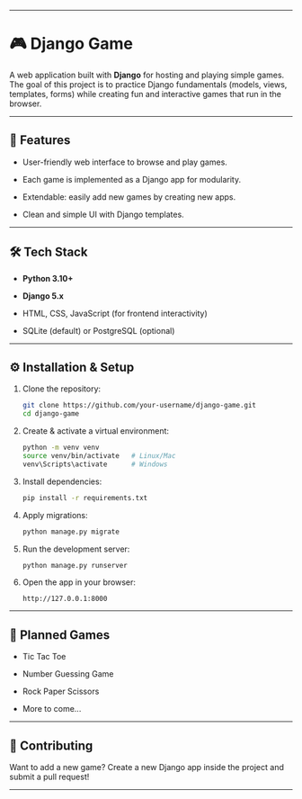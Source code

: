 ----------

# 🎮 Django Game

A web application built with **Django** for hosting and playing simple games. The goal of this project is to practice Django fundamentals (models, views, templates, forms) while creating fun and interactive games that run in the browser.

----------

## 🚀 Features

-   User-friendly web interface to browse and play games.
    
-   Each game is implemented as a Django app for modularity.
    
-   Extendable: easily add new games by creating new apps.
    
-   Clean and simple UI with Django templates.
    

----------

## 🛠️ Tech Stack

-   **Python 3.10+**
    
-   **Django 5.x**
    
-   HTML, CSS, JavaScript (for frontend interactivity)
    
-   SQLite (default) or PostgreSQL (optional)
    

----------

## ⚙️ Installation & Setup

1.  Clone the repository:
    
    ```bash
    git clone https://github.com/your-username/django-game.git
    cd django-game
    
    ```
    
2.  Create & activate a virtual environment:
    
    ```bash
    python -m venv venv
    source venv/bin/activate   # Linux/Mac
    venv\Scripts\activate      # Windows
    
    ```
    
3.  Install dependencies:
    
    ```bash
    pip install -r requirements.txt
    
    ```
    
4.  Apply migrations:
    
    ```bash
    python manage.py migrate
    
    ```
    
5.  Run the development server:
    
    ```bash
    python manage.py runserver
    
    ```
    
6.  Open the app in your browser:
    
    ```
    http://127.0.0.1:8000
    
    ```
    

----------

## 🎲 Planned Games

-   Tic Tac Toe
    
-   Number Guessing Game
    
-   Rock Paper Scissors
    
-   More to come...
    

----------

## 🤝 Contributing

Want to add a new game? Create a new Django app inside the project and submit a pull request!

----------
